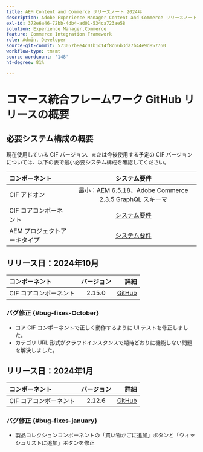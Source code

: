 ```yaml
---
title: AEM Content and Commerce リリースノート 2024年
description: Adobe Experience Manager Content and Commerce リリースノート 2024年。
exl-id: 372e6a46-72bb-4db4-ad01-534ca723ae58
solution: Experience Manager,Commerce
feature: Commerce Integration Framework
role: Admin, Developer
source-git-commit: 573057b8e4c01b1c14f8c66b3da7b44e9d857760
workflow-type: tm+mt
source-wordcount: '148'
ht-degree: 81%

---
```


# コマース統合フレームワーク GitHub リリースの概要

## 必要システム構成の概要

現在使用している CIF バージョン、または今後使用する予定の CIF バージョンについては、以下の表で最小必要システム構成を確認してください。

| コンポーネント | システム要件 |
|:-------|:-----------------------------------------------------------------------------------------------:|
| CIF アドオン | 最小：AEM 6.5.18、Adobe Commerce 2.3.5 GraphQL スキーマ |
| CIF コアコンポーネント | [システム要件](https://github.com/adobe/aem-core-cif-components/blob/master/VERSIONS.md) |
| AEM プロジェクトアーキタイプ | [システム要件](https://github.com/adobe/aem-project-archetype/blob/master/VERSIONS.md) |

## リリース日：2024年10月

| コンポーネント | バージョン | 詳細 |
|:-------|:-------:|-----------------------------------------------------------------------------------------------------------:|
| CIF コアコンポーネント | 2.15.0 | [GitHub](https://github.com/adobe/aem-core-cif-components/releases/tag/core-cif-components-reactor-2.15.0) |

### バグ修正 {#bug-fixes-October}

* コア CIF コンポーネントで正しく動作するように UI テストを修正しました。
* カテゴリ URL 形式がクラウドインスタンスで期待どおりに機能しない問題を解決しました。

## リリース日：2024年1月

| コンポーネント | バージョン | 詳細 |
|:-------|:-------:|-----------------------------------------------------------------------------------------------------------:|
| CIF コアコンポーネント | 2.12.6 | [GitHub](https://github.com/adobe/aem-core-cif-components/releases/tag/core-cif-components-reactor-2.12.6) |

### バグ修正 {#bug-fixes-january}

* 製品コレクションコンポーネントの「買い物かごに追加」ボタンと「ウィッシュリストに追加」ボタンを修正
